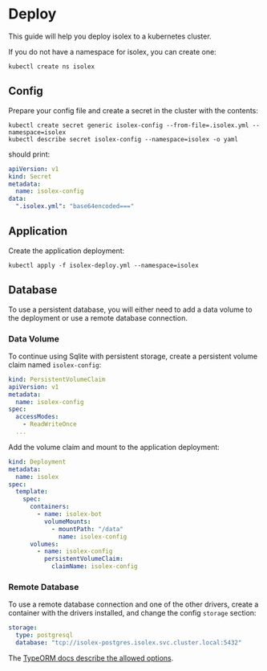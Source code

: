 # Deploy

This guide will help you deploy isolex to a kubernetes cluster.

If you do not have a namespace for isolex, you can create one:

```shell
kubectl create ns isolex
```

## Config

Prepare your config file and create a secret in the cluster with the contents:

```shell
kubectl create secret generic isolex-config --from-file=.isolex.yml --namespace=isolex
kubectl describe secret isolex-config --namespace=isolex -o yaml
```

should print:

```yaml
apiVersion: v1
kind: Secret
metadata:
  name: isolex-config
data:
  ".isolex.yml": "base64encoded==="
```

## Application

Create the application deployment:

```shell
kubectl apply -f isolex-deploy.yml --namespace=isolex
```

## Database

To use a persistent database, you will either need to add a data volume to the deployment or use a remote database
connection.

### Data Volume

To continue using Sqlite with persistent storage, create a persistent volume claim named `isolex-config`:

```yaml
kind: PersistentVolumeClaim
apiVersion: v1
metadata:
  name: isolex-config
spec:
  accessModes:
    - ReadWriteOnce
  ...
```

Add the volume claim and mount to the application deployment:

```yaml
kind: Deployment
metadata:
  name: isolex
spec:
  template:
    spec:
      containers:
        - name: isolex-bot
          volumeMounts:
            - mountPath: "/data"
              name: isolex-config
      volumes:
        - name: isolex-config
          persistentVolumeClaim:
            claimName: isolex-config
```

### Remote Database

To use a remote database connection and one of the other drivers, create a container with the drivers installed, and
change the config `storage` section:

```yaml
storage:
  type: postgresql
  database: "tcp://isolex-postgres.isolex.svc.cluster.local:5432"
```

The [TypeORM docs describe the allowed options](https://github.com/typeorm/typeorm/blob/master/docs/connection-options.md).
